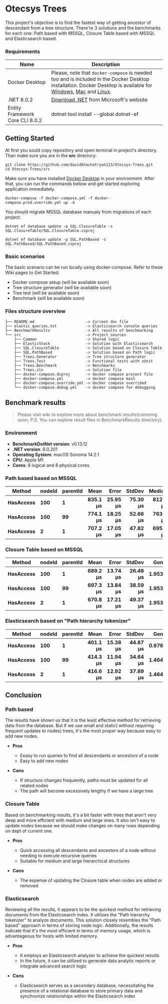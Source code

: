 # Otecsys Trees

This project's objective is to find the fastest way of getting ancestor of descendant from a tree structure. There're 3 solutions and the benchmarks for each one: Path based with MSSQL, Closure Table based with MSSQL and Elasticsearch based.

### Requirements

| Name   | Description |
| ------ | ----------- |
| Docker Desktop | Please, note that `docker-compose` is needed too and is included in the Docker Desktop installation. Docker Desktop is available for [Windows](https://docs.docker.com/desktop/install/windows-install/), [Mac](https://docs.docker.com/desktop/install/mac-install/) and [Linux](https://docs.docker.com/desktop/install/linux-install/). |
| .NET 8.0.2 | [Download .NET](https://dotnet.microsoft.com/en-us/download/dotnet/8.0) from Microsoft's website |
| Entity Framework Core CLI 8.0.2 | dotnet tool install --global dotnet-ef |

## Getting Started

At first you sould copy repository and open terminal in project's directory. Than make sure you are in the **src** directory:

```
git clone https://github.com/davidkhachatryan123/Otecsys-Trees.git 
cd Otecsys-Trees/src
```

Make sure you have installed [Docker Desktop](https://docs.docker.com/docker-for-windows/install/) in your environment. After that, you can run the commands bellow and get started exploring application immediately.

```
docker-compose -f docker-compose.yml -f docker-compose.prod.override.yml up -d
```

You should migrate MSSQL database manualy from migrations of each project:

```
dotnet ef database update -p SQL.ClosureTable -s SQL.ClosureTable/SQL.ClosureTable.csproj

dotnet ef database update -p SQL.PathBased -s SQL.PathBased/SQL.PathBased.csproj
```

### Basic scenarios

The basic scenario can be run locally using docker-compose. Refer to these Wiki pages to Get Started:

- Docker compose setup (will be available soon)
- Tree structure generator (will be available soon)
- Tree test (will be available soon)
- Benchmark (will be available soon)

### Files structure overview

```
├── README.md                       -> Current doc file
├── elastic_queries.txt             -> Elasticsearch console queries
├── BenchmarkResults                -> All results of benchmarking
└── src                             -> Project sources
    ├── Common                      -> Shared logic
    ├── ElasticStack                -> Solution with Elasticsearch
    ├── SQL.ClosureTable            -> Solution based on Closure Table
    ├── SQL.PathBased               -> Solution based on Path logic
    ├── Trees.Generator             -> Tree structure generator
    ├── Trees.Test                  -> Functional tests with xUnit
    ├── Trees.Benchmark             -> Benchmarks
    ├── Trees.sln                   -> Solution file
    ├── docker-compose.dcproj       -> docker compose project file
    ├── docker-compose.yml          -> docker compose main
    ├── docker-compose.override.yml -> docker compose overrided
    └── docker-compose.debug.yml    -> docker compose for debugging
```

## Benchmark results

> Please visit wiki to explore more about benchmark results(comming soon, P.S. You can explore result files in BenchmarkResults directory).

### Environment

* **BenchmarkDotNet version**: v0.13.12
* **.NET version**: 8.0.201
* **Operating System**: macOS Sonoma 14.2.1
* **CPU**: Apple M1
* **Cores**: 8 logical and 8 physical cores

### Path based based on MSSQL

| Method | nodeId | parentId | Mean | Error | StdDev| Median | Gen0 | Allocated |
|----------------- |------- |--------- |---------:|---------:|---------:|---------:|-------:|----------:|
| **HasAccess**        | **100**    | **1**        | **835.1 μs** | **25.95 μs** | **75.30 μs** | **812.4 μs** | **1.9531** |  **13.62 KB** |
| **HasAccess**        | **100**    | **99**       | **774.1 μs** | **18.25 μs** | **52.66 μs** | **763.2 μs** | **1.9531** |  **13.95 KB** |
| **HasAccess**        | **2**      | **1**        | **707.2 μs** | **17.05 μs** | **47.82 μs** | **695.7 μs** | **1.9531** |  **13.32 KB** |

### Closure Table based on MSSQL

| Method | nodeId | parentId | Mean | Error | StdDev | Gen0 | Allocated |
|-------------------- |------- |--------- |-----------:|----------:|----------:|-------:|----------:|
| **HasAccess** | **100**    | **1**        | **689.2 μs** | **13.74 μs** | **26.48 μs** | **1.9531** |  **12.91 KB** |
| **HasAccess** | **100**    | **99**       | **697.3 μs** | **13.84 μs** | **38.59 μs** | **1.9531** |  **12.96 KB** |
| **HasAccess** | **2**      | **1**        | **670.8 μs** | **17.21 μs** | **49.37 μs** | **1.9531** |  **12.97 KB** |

### Elasticsearch based on "Path hierarchy tokenizer"

| Method | nodeId | parentId | Mean | Error | StdDev | Gen0 | Allocated |
|-------------------- |------- |--------- |-----------:|----------:|----------:|-------:|----------:|
| **HasAccess**            | **100**    | **1**        |   **401.1 μs** |  **15.38 μs** |  **44.87 μs** | **0.9766** |  **11.02 KB** |
| **HasAccess**            | **100**    | **99**       |   **414.3 μs** |  **11.94 μs** |  **34.64 μs** | **1.4648** |  **11.02 KB** |
| **HasAccess**            | **2**      | **1**        |   **416.6 μs** |  **12.92 μs** |  **37.89 μs** | **1.4648** |   **9.77 KB** |


## Conclusion

### Path based

The results have shown us that it is the least effective method for retrieving data from the database. But if we use small and static(
without requiring frequent updates to nodes) trees, it's the most proper way because easy to add new nodes.

* **Pros**
  + Eeasy to run queries to find all descendants or ancestors of a node
  + Easy to add new nodes

* **Cons**
  + If structure changes frequiently, paths must be updated for all related nodes
  + The path will become excessively lengthy if we have a large tree

### Closure Table

Based on benchmarking results, it's a bit faster with trees that aren't very deep and more efficient with medium and large ones. It also isn't easy to update nodes because we should make changes on many rows depending on dept of current one.

* **Pros**
  + Quick accessing all descendants and ancestors of a node without needing to execute recursive queries
  + Suitable for medium and large hierarchical structures

* **Cons**
  + The expense of updating the Closure table when nodes are added or removed

### Elasticsearch

Reviewing all the results, it appears to be the quickest method for retrieving documents from the Elasticsearch index. It utilizes the "Path hierarchy tokenizer" to analyze documents. This solution closely resembles the "Path based" approach in terms of storing node logic. Additionally, the results indicate that it's the most efficient in terms of memory usage, which is advantageous for hosts with limited memory.

* **Pros**
  + It employs an Elasticsearch analyzer to achieve the quickest results
  + In the future, it can be utilized to generate data analytic reports or integrate advanced search logic

* **Cons**
  + Elasticsearch serves as a secondary database, necessitating the presence of a relational database to store primary data and synchronize relationships within the Elasticsearch index

